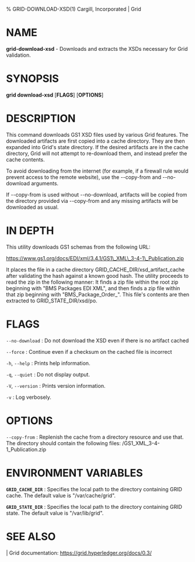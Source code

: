 % GRID-DOWNLOAD-XSD(1) Cargill, Incorporated | Grid

<!--
  Copyright 2022 Cargill Incorporated
  Licensed under Creative Commons Attribution 4.0 International License
  https://creativecommons.org/licenses/by/4.0/
-->

NAME
====

**grid-download-xsd** - Downloads and extracts the XSDs necessary for Grid
validation.

SYNOPSIS
========

**grid download-xsd** \[**FLAGS**\] \[**OPTIONS**\] 

DESCRIPTION
===========

This command downloads GS1 XSD files used by various Grid features. The
downloaded artifacts are first copied into a cache directory. They are then
expanded into Grid's state directory. If the desired artifacts are in the
cache directory, Grid will not attempt to re-download them, and instead
prefer the cache contents.

To avoid downloading from the internet (for example, if a firewall rule
would prevent access to the remote website), use the --copy-from and
--no-download arguments.

If --copy-from is used without --no-download, artifacts will be copied from
the directory provided via --copy-from and any missing artifacts will be
downloaded as usual.

IN DEPTH
========

This utility downloads GS1 schemas from the following URL:

https://www.gs1.org/docs/EDI/xml/3.4.1/GS1\_XML\_3-4-1\_Publication.zip

It places the file in a cache directory GRID\_CACHE\_DIR/xsd\_artifact\_cache
after validating the hash against a known good hash. The utility proceeds to
read the zip in the following manner: It finds a zip file within the root zip
beginning with "BMS Packages EDI XML", and then finds a zip file within that
zip beginning with "BMS\_Package\_Order\_". This file's contents are then
extracted to GRID\_STATE\_DIR/xsd/po.

FLAGS
=====

`--no-download`
: Do not download the XSD even if there is no artifact cached

`--force`
: Continue even if a checksum on the cached file is incorrect

`-h`, `--help`
: Prints help information.

`-q`, `--quiet`
: Do not display output.

`-V`, `--version`
: Prints version information.

`-v`
: Log verbosely.

OPTIONS
=======

`--copy-from`
: Replenish the cache from a directory resource and use that. The directory
  should contain the following files:
  /GS1\_XML\_3-4-1\_Publication.zip

ENVIRONMENT VARIABLES
=====================

**`GRID_CACHE_DIR`**
: Specifies the local path to the directory containing GRID cache.
  The default value is "/var/cache/grid".

**`GRID_STATE_DIR`**
: Specifies the local path to the directory containing GRID state.
  The default value is "/var/lib/grid".

SEE ALSO
========
| Grid documentation: https://grid.hyperledger.org/docs/0.3/
